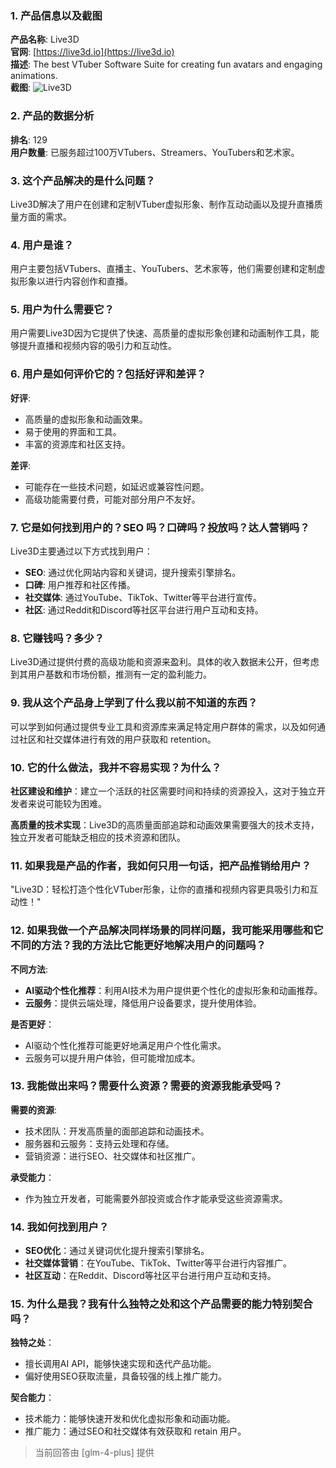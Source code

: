 ### 1. 产品信息以及截图

**产品名称**: Live3D  
**官网**: [https://live3d.io](https://live3d.io)  
**描述**: The best VTuber Software Suite for creating fun avatars and engaging animations.  
**截图**: ![Live3D](https://cdn-images.toolify.ai/170349971228668631.jpg)

### 2. 产品的数据分析

**排名**: 129  
**用户数量**: 已服务超过100万VTubers、Streamers、YouTubers和艺术家。

### 3. 这个产品解决的是什么问题？

Live3D解决了用户在创建和定制VTuber虚拟形象、制作互动动画以及提升直播质量方面的需求。

### 4. 用户是谁？

用户主要包括VTubers、直播主、YouTubers、艺术家等，他们需要创建和定制虚拟形象以进行内容创作和直播。

### 5. 用户为什么需要它？

用户需要Live3D因为它提供了快速、高质量的虚拟形象创建和动画制作工具，能够提升直播和视频内容的吸引力和互动性。

### 6. 用户是如何评价它的？包括好评和差评？

**好评**:
- 高质量的虚拟形象和动画效果。
- 易于使用的界面和工具。
- 丰富的资源库和社区支持。

**差评**:
- 可能存在一些技术问题，如延迟或兼容性问题。
- 高级功能需要付费，可能对部分用户不友好。

### 7. 它是如何找到用户的？SEO 吗？口碑吗？投放吗？达人营销吗？

Live3D主要通过以下方式找到用户：
- **SEO**: 通过优化网站内容和关键词，提升搜索引擎排名。
- **口碑**: 用户推荐和社区传播。
- **社交媒体**: 通过YouTube、TikTok、Twitter等平台进行宣传。
- **社区**: 通过Reddit和Discord等社区平台进行用户互动和支持。

### 8. 它赚钱吗？多少？

Live3D通过提供付费的高级功能和资源来盈利。具体的收入数据未公开，但考虑到其用户基数和市场份额，推测有一定的盈利能力。

### 9. 我从这个产品身上学到了什么我以前不知道的东西？

可以学到如何通过提供专业工具和资源库来满足特定用户群体的需求，以及如何通过社区和社交媒体进行有效的用户获取和 retention。

### 10. 它的什么做法，我并不容易实现？为什么？

**社区建设和维护**：建立一个活跃的社区需要时间和持续的资源投入，这对于独立开发者来说可能较为困难。

**高质量的技术实现**：Live3D的高质量面部追踪和动画效果需要强大的技术支持，独立开发者可能缺乏相应的技术资源和团队。

### 11. 如果我是产品的作者，我如何只用一句话，把产品推销给用户？

"Live3D：轻松打造个性化VTuber形象，让你的直播和视频内容更具吸引力和互动性！"

### 12. 如果我做一个产品解决同样场景的同样问题，我可能采用哪些和它不同的方法？我的方法比它能更好地解决用户的问题吗？

**不同方法**:
- **AI驱动个性化推荐**：利用AI技术为用户提供更个性化的虚拟形象和动画推荐。
- **云服务**：提供云端处理，降低用户设备要求，提升使用体验。

**是否更好**：
- AI驱动个性化推荐可能更好地满足用户个性化需求。
- 云服务可以提升用户体验，但可能增加成本。

### 13. 我能做出来吗？需要什么资源？需要的资源我能承受吗？

**需要的资源**:
- 技术团队：开发高质量的面部追踪和动画技术。
- 服务器和云服务：支持云处理和存储。
- 营销资源：进行SEO、社交媒体和社区推广。

**承受能力**：
- 作为独立开发者，可能需要外部投资或合作才能承受这些资源需求。

### 14. 我如何找到用户？

- **SEO优化**：通过关键词优化提升搜索引擎排名。
- **社交媒体营销**：在YouTube、TikTok、Twitter等平台进行内容推广。
- **社区互动**：在Reddit、Discord等社区平台进行用户互动和支持。

### 15. 为什么是我？我有什么独特之处和这个产品需要的能力特别契合吗？

**独特之处**：
- 擅长调用AI API，能够快速实现和迭代产品功能。
- 偏好使用SEO获取流量，具备较强的线上推广能力。

**契合能力**：
- 技术能力：能够快速开发和优化虚拟形象和动画功能。
- 推广能力：通过SEO和社交媒体有效获取和 retain 用户。

> 当前回答由 [glm-4-plus] 提供